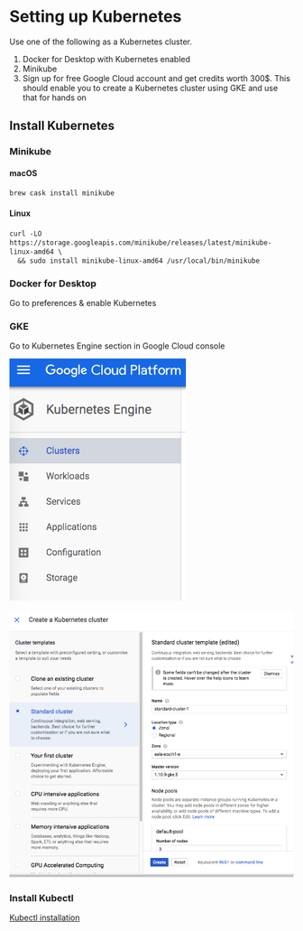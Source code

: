 # Setting up Kubernetes

Use one of the following as a Kubernetes cluster. 

1) Docker for Desktop with Kubernetes enabled
2) Minikube
3) Sign up for free Google Cloud account and get credits worth 300$. This should enable you to create a Kubernetes cluster using GKE and use that for hands on

## Install Kubernetes

### Minikube

#### macOS
```shell
brew cask install minikube
```

#### Linux

```shell
curl -LO https://storage.googleapis.com/minikube/releases/latest/minikube-linux-amd64 \
  && sudo install minikube-linux-amd64 /usr/local/bin/minikube
```

### Docker for Desktop

Go to preferences & enable Kubernetes

### GKE

Go to Kubernetes Engine section in Google Cloud console

![Go to Kubernetes Engine](./static/kube_clusters.png)

![Create a Kubernetes cluster.](./static/cluster_create.png)



### Install Kubectl

[Kubectl installation](https://kubernetes.io/docs/tasks/tools/install-kubectl)

